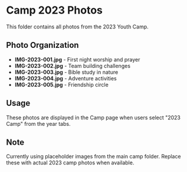 # Camp 2023 Photos

This folder contains all photos from the 2023 Youth Camp.

## Photo Organization
- **IMG-2023-001.jpg** - First night worship and prayer
- **IMG-2023-002.jpg** - Team building challenges  
- **IMG-2023-003.jpg** - Bible study in nature
- **IMG-2023-004.jpg** - Adventure activities
- **IMG-2023-005.jpg** - Friendship circle

## Usage
These photos are displayed in the Camp page when users select "2023 Camp" from the year tabs.

## Note
Currently using placeholder images from the main camp folder. Replace these with actual 2023 camp photos when available.
